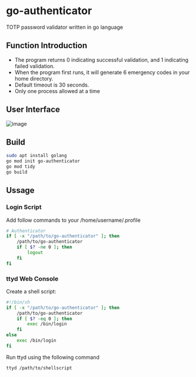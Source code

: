 # go-authenticator
TOTP password validator written in go language

## Function Introduction
- The program returns 0 indicating successful validation, and 1 indicating failed validation.
- When the program first runs, it will generate 6 emergency codes in your home directory.
- Default timeout is 30 seconds.
- Only one process allowed at a time

## User Interface
![image](https://github.com/loonpn/go-authenticator/assets/107356466/a0dc168d-94f4-49f3-ae43-dab4946a470b)

## Build
```bash
sudo apt install golang
go mod init go-authenticator
go mod tidy
go build
```

## Ussage
### Login Script
Add follow commands to your /home/username/.profile
```bash
# Authenticator
if [ -x "/path/to/go-authenticator" ]; then
    /path/to/go-authenticator
    if [ $? -ne 0 ]; then
        logout
    fi
fi
```
### ttyd Web Console
Create a shell script:
```bash
#!/bin/sh
if [ -x "/path/to/go-authenticator" ]; then
    /path/to/go-authenticator
    if [ $? -eq 0 ]; then
        exec /bin/login
    fi
else
    exec /bin/login
fi
```
Run ttyd using the following command
```bash
ttyd /path/to/shellscript
```
